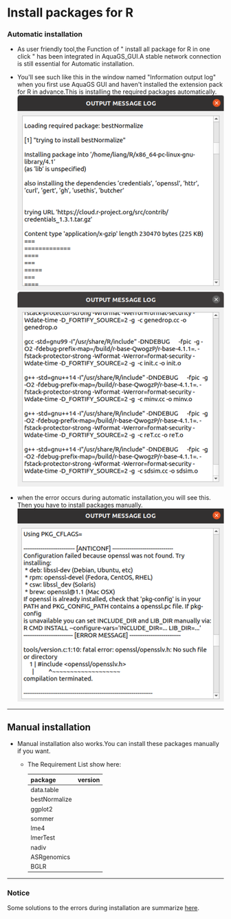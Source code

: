 # Install packages for R
### Automatic installation
- As user friendly tool,the Function of " install all  package for R in one click " has been integrated in AquaGS_GUI.A stable network connection  is still essential for Automatic installation.

- You'll see such like this in the window named "Information output log"  when you first use AquaGS GUI and haven't installed the extension pack for R in advance.This is  installing the required  packages automatically.
![Image](./Pasted_image_20211027172213.png)
![Image](./Pasted%20image%2020211027184711.png)

- when the error occurs during automatic installation,you will see this. Then you have to install packages manually.
![Image](./Pasted%20image%2020211027173033.png)
---
## Manual installation
- Manual installation also works.You can install these packages manually if you want.

	 - The Requirement List show here:

		| **package** |**version** |
		|---|---|
		|  data.table | |
		| bestNormalize | |
		| ggplot2| |
		| sommer | |
		| lme4 | |
		| lmerTest | |
		| nadiv | |
		| ASRgenomics | |
		|BGLR|

---
### Notice 
Some solutions to the errors during installation are summarize [here](./errors_in_installing.md).